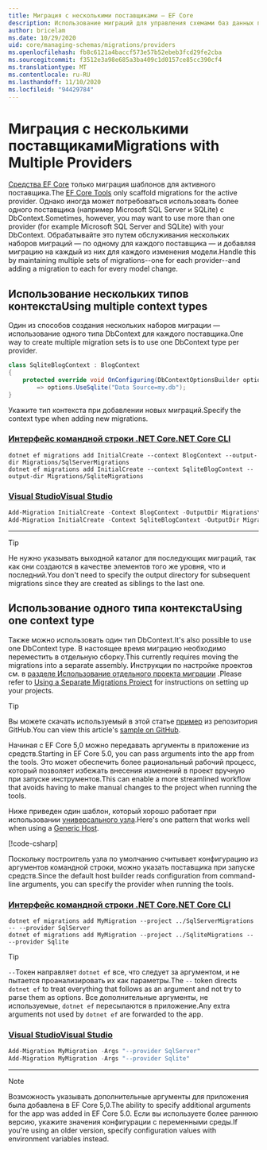 ```yaml
---
title: Миграция с несколькими поставщиками — EF Core
description: Использование миграций для управления схемами баз данных при использовании нескольких поставщиков баз данных с Entity Framework Core
author: bricelam
ms.date: 10/29/2020
uid: core/managing-schemas/migrations/providers
ms.openlocfilehash: fb8c6121a4baccf573e57b52ebeb3fcd29fe2cba
ms.sourcegitcommit: f3512e3a98e685a3ba409c1d0157ce85cc390cf4
ms.translationtype: MT
ms.contentlocale: ru-RU
ms.lasthandoff: 11/10/2020
ms.locfileid: "94429784"
---
```

# <a name="migrations-with-multiple-providers"></a><span data-ttu-id="a31bd-103">Миграция с несколькими поставщиками</span><span class="sxs-lookup"><span data-stu-id="a31bd-103">Migrations with Multiple Providers</span></span>

<span data-ttu-id="a31bd-104">[Средства EF Core](xref:core/cli/index) только миграция шаблонов для активного поставщика.</span><span class="sxs-lookup"><span data-stu-id="a31bd-104">The [EF Core Tools](xref:core/cli/index) only scaffold migrations for the active provider.</span></span> <span data-ttu-id="a31bd-105">Однако иногда может потребоваться использовать более одного поставщика (например Microsoft SQL Server и SQLite) с DbContext.</span><span class="sxs-lookup"><span data-stu-id="a31bd-105">Sometimes, however, you may want to use more than one provider (for example Microsoft SQL Server and SQLite) with your DbContext.</span></span> <span data-ttu-id="a31bd-106">Обрабатывайте это путем обслуживания нескольких наборов миграций — по одному для каждого поставщика — и добавляя миграцию на каждый из них для каждого изменения модели.</span><span class="sxs-lookup"><span data-stu-id="a31bd-106">Handle this by maintaining multiple sets of migrations--one for each provider--and adding a migration to each for every model change.</span></span>

## <a name="using-multiple-context-types"></a><span data-ttu-id="a31bd-107">Использование нескольких типов контекста</span><span class="sxs-lookup"><span data-stu-id="a31bd-107">Using multiple context types</span></span>

<span data-ttu-id="a31bd-108">Один из способов создания нескольких наборов миграции — использование одного типа DbContext для каждого поставщика.</span><span class="sxs-lookup"><span data-stu-id="a31bd-108">One way to create multiple migration sets is to use one DbContext type per provider.</span></span>

```csharp
class SqliteBlogContext : BlogContext
{
    protected override void OnConfiguring(DbContextOptionsBuilder options)
        => options.UseSqlite("Data Source=my.db");
}
```

<span data-ttu-id="a31bd-109">Укажите тип контекста при добавлении новых миграций.</span><span class="sxs-lookup"><span data-stu-id="a31bd-109">Specify the context type when adding new migrations.</span></span>

### <a name="net-core-cli"></a>[<span data-ttu-id="a31bd-110">Интерфейс командной строки .NET Core</span><span class="sxs-lookup"><span data-stu-id="a31bd-110">.NET Core CLI</span></span>](#tab/dotnet-core-cli)

```dotnetcli
dotnet ef migrations add InitialCreate --context BlogContext --output-dir Migrations/SqlServerMigrations
dotnet ef migrations add InitialCreate --context SqliteBlogContext --output-dir Migrations/SqliteMigrations
```

### <a name="visual-studio"></a>[<span data-ttu-id="a31bd-111">Visual Studio</span><span class="sxs-lookup"><span data-stu-id="a31bd-111">Visual Studio</span></span>](#tab/vs)

```powershell
Add-Migration InitialCreate -Context BlogContext -OutputDir Migrations\SqlServerMigrations
Add-Migration InitialCreate -Context SqliteBlogContext -OutputDir Migrations\SqliteMigrations
```

***

> [!TIP]
> <span data-ttu-id="a31bd-112">Не нужно указывать выходной каталог для последующих миграций, так как они создаются в качестве элементов того же уровня, что и последний.</span><span class="sxs-lookup"><span data-stu-id="a31bd-112">You don't need to specify the output directory for subsequent migrations since they are created as siblings to the last one.</span></span>

## <a name="using-one-context-type"></a><span data-ttu-id="a31bd-113">Использование одного типа контекста</span><span class="sxs-lookup"><span data-stu-id="a31bd-113">Using one context type</span></span>

<span data-ttu-id="a31bd-114">Также можно использовать один тип DbContext.</span><span class="sxs-lookup"><span data-stu-id="a31bd-114">It's also possible to use one DbContext type.</span></span> <span data-ttu-id="a31bd-115">В настоящее время миграцию необходимо переместить в отдельную сборку.</span><span class="sxs-lookup"><span data-stu-id="a31bd-115">This currently requires moving the migrations into a separate assembly.</span></span> <span data-ttu-id="a31bd-116">Инструкции по настройке проектов см. в [разделе Использование отдельного проекта миграции](xref:core/managing-schemas/migrations/projects) .</span><span class="sxs-lookup"><span data-stu-id="a31bd-116">Please refer to [Using a Separate Migrations Project](xref:core/managing-schemas/migrations/projects) for instructions on setting up your projects.</span></span>

> [!TIP]
> <span data-ttu-id="a31bd-117">Вы можете скачать используемый в этой статье [пример](https://github.com/dotnet/EntityFramework.Docs/tree/master/samples/core/Schemas/TwoProjectMigrations) из репозитория GitHub.</span><span class="sxs-lookup"><span data-stu-id="a31bd-117">You can view this article's [sample on GitHub](https://github.com/dotnet/EntityFramework.Docs/tree/master/samples/core/Schemas/TwoProjectMigrations).</span></span>

<span data-ttu-id="a31bd-118">Начиная с EF Core 5,0 можно передавать аргументы в приложение из средств.</span><span class="sxs-lookup"><span data-stu-id="a31bd-118">Starting in EF Core 5.0, you can pass arguments into the app from the tools.</span></span> <span data-ttu-id="a31bd-119">Это может обеспечить более рациональный рабочий процесс, который позволяет избежать внесения изменений в проект вручную при запуске инструментов.</span><span class="sxs-lookup"><span data-stu-id="a31bd-119">This can enable a more streamlined workflow that avoids having to make manual changes to the project when running the tools.</span></span>

<span data-ttu-id="a31bd-120">Ниже приведен один шаблон, который хорошо работает при использовании [универсального узла](/dotnet/core/extensions/generic-host).</span><span class="sxs-lookup"><span data-stu-id="a31bd-120">Here's one pattern that works well when using a [Generic Host](/dotnet/core/extensions/generic-host).</span></span>

[!code-csharp[](../../../../samples/core/Schemas/TwoProjectMigrations/WorkerService1/Program.cs#snippet_CreateHostBuilder)]

<span data-ttu-id="a31bd-121">Поскольку построитель узла по умолчанию считывает конфигурацию из аргументов командной строки, можно указать поставщика при запуске средств.</span><span class="sxs-lookup"><span data-stu-id="a31bd-121">Since the default host builder reads configuration from command-line arguments, you can specify the provider when running the tools.</span></span>

### <a name="net-core-cli"></a>[<span data-ttu-id="a31bd-122">Интерфейс командной строки .NET Core</span><span class="sxs-lookup"><span data-stu-id="a31bd-122">.NET Core CLI</span></span>](#tab/dotnet-core-cli)

```dotnetcli
dotnet ef migrations add MyMigration --project ../SqlServerMigrations -- --provider SqlServer
dotnet ef migrations add MyMigration --project ../SqliteMigrations -- --provider Sqlite
```

> [!TIP]
> <span data-ttu-id="a31bd-123">`--`Токен направляет `dotnet ef` все, что следует за аргументом, и не пытается проанализировать их как параметры.</span><span class="sxs-lookup"><span data-stu-id="a31bd-123">The `--` token directs `dotnet ef` to treat everything that follows as an argument and not try to parse them as options.</span></span> <span data-ttu-id="a31bd-124">Все дополнительные аргументы, не используемые, `dotnet ef` пересылаются в приложение.</span><span class="sxs-lookup"><span data-stu-id="a31bd-124">Any extra arguments not used by `dotnet ef` are forwarded to the app.</span></span>

### <a name="visual-studio"></a>[<span data-ttu-id="a31bd-125">Visual Studio</span><span class="sxs-lookup"><span data-stu-id="a31bd-125">Visual Studio</span></span>](#tab/vs)

```powershell
Add-Migration MyMigration -Args "--provider SqlServer"
Add-Migration MyMigration -Args "--provider Sqlite"
```

***

> [!NOTE]
> <span data-ttu-id="a31bd-126">Возможность указывать дополнительные аргументы для приложения была добавлена в EF Core 5,0.</span><span class="sxs-lookup"><span data-stu-id="a31bd-126">The ability to specify additional arguments for the app was added in EF Core 5.0.</span></span> <span data-ttu-id="a31bd-127">Если вы используете более раннюю версию, укажите значения конфигурации с переменными среды.</span><span class="sxs-lookup"><span data-stu-id="a31bd-127">If you're using an older version, specify configuration values with environment variables instead.</span></span>
